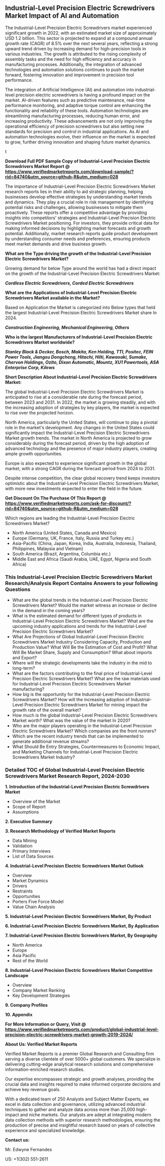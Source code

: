 <h2>Industrial-Level Precision Electric Screwdrivers Market Impact of AI and Automation</h2><p>The Industrial-Level Precision Electric Screwdrivers market experienced significant growth in 2022, with an estimated market size of approximately USD 1.2 billion. This sector is projected to expand at a compound annual growth rate (CAGR) of 8.5% over the next several years, reflecting a strong upward trend driven by increasing demand for high-precision tools in various industries. The growth is attributed to the rising complexity of assembly tasks and the need for high efficiency and accuracy in manufacturing processes. Additionally, the integration of advanced technologies and automation solutions continues to push the market forward, fostering innovation and improvement in precision tool performance.</p><p>The integration of Artificial Intelligence (AI) and automation into industrial-level precision electric screwdrivers is having a profound impact on the market. AI-driven features such as predictive maintenance, real-time performance monitoring, and adaptive torque control are enhancing the functionality and reliability of these tools. Automation technologies are streamlining manufacturing processes, reducing human error, and increasing productivity. These advancements are not only improving the operational efficiency of precision screwdrivers but also setting new standards for precision and control in industrial applications. As AI and automation technologies evolve, their influence on the market is expected to grow, further driving innovation and shaping future market dynamics.</p>t</p><p id="" class=""><strong>Download Full PDF Sample Copy of Industrial-Level Precision Electric Screwdrivers Market Report @ <a href="https://www.verifiedmarketreports.com/download-sample/?rid=84740&utm_source=github-R&utm_medium=028" target="_blank">https://www.verifiedmarketreports.com/download-sample/?rid=84740&utm_source=github-R&utm_medium=028</a></strong></p><p>The importance of&nbsp;Industrial-Level Precision Electric Screwdrivers Market research reports lies in their ability to aid strategic planning, helping businesses develop effective strategies by understanding market trends and dynamics. They play a crucial role in risk management by identifying potential risks and challenges, allowing businesses to mitigate them proactively. These reports offer a competitive advantage by providing insights into competitors' strategies and Industrial-Level Precision Electric Screwdrivers Market positioning. For investors, they provide critical data for making informed decisions by highlighting market forecasts and growth potential. Additionally, market research reports guide product development by understanding consumer needs and preferences, ensuring products meet market demands and drive business growth.</p><p><strong>What are the&nbsp;Type driving the growth of the Industrial-Level Precision Electric Screwdrivers Market?</strong></p><p id="" class="">Growing demand for below Type around the world has had a direct impact on the growth of the Industrial-Level Precision Electric Screwdrivers Market:</p><em><strong>Cordless Electric Screwdrivers, Corded Electric Screwdrivers</strong></em></p><strong>What are the&nbsp;Applications&nbsp;of Industrial-Level Precision Electric Screwdrivers Market available in the Market?</strong></p><p id="" class="">Based on Application the Market is categorized into Below types that held the largest Industrial-Level Precision Electric Screwdrivers Market share In 2024.</p><em><strong>Construction Engineering, Mechanical Engineering, Others</strong></em></p><strong>Who is the largest Manufacturers of Industrial-Level Precision Electric Screwdrivers Market worldwide?</strong></p><p><em><strong>Stanley Black & Decker, Bosch, Makita, Ken Holding, TTI, Positec, FEIN Power Tools, Jiangsu Dongcheng, Hitachi, Hilti, Kawasaki, Sumake, Chervon Holdings, Ozito, Dixon Automatic, Mountz, XU1 Powertools, ASA Enterprise Corp, Kilews</strong></em></p><p id="" class=""><strong>Short Description About Industrial-Level Precision Electric Screwdrivers Market:</strong></p><p>The global Industrial-Level Precision Electric Screwdrivers Market is anticipated to rise at a considerable rate during the forecast period, between 2023 and 2031. In 2022, the market is growing steadily, and with the increasing adoption of strategies by key players, the market is expected to rise over the projected horizon.</p><p>North America, particularly the United States, will continue to play a pivotal role in the market's development. Any changes in the United States could significantly impact the Industrial-Level Precision Electric Screwdrivers Market growth trends. The market in North America is projected to grow considerably during the forecast period, driven by the high adoption of advanced technology and the presence of major industry players, creating ample growth opportunities.</p><p>Europe is also expected to experience significant growth in the global market, with a strong CAGR during the forecast period from 2024 to 2031.</p><p>Despite intense competition, the clear global recovery trend keeps investors optimistic about the Industrial-Level Precision Electric Screwdrivers Market, with more new investments expected to enter the field in the future.</p><p id="" class=""><strong>Get Discount On The Purchase Of This Report @ <a href="https://www.verifiedmarketreports.com/ask-for-discount/?rid=84740&utm_source=github-R&utm_medium=028" target="_blank">https://www.verifiedmarketreports.com/ask-for-discount/?rid=84740&utm_source=github-R&utm_medium=028</a></strong></p>Which regions are leading the Industrial-Level Precision Electric Screwdrivers Market?</p><ul><li>North America (United States, Canada and Mexico)</li><li>Europe (Germany, UK, France, Italy, Russia and Turkey etc.)</li><li>Asia-Pacific (China, Japan, Korea, India, Australia, Indonesia, Thailand, Philippines, Malaysia and Vietnam)</li><li>South America (Brazil, Argentina, Columbia etc.)</li><li>Middle East and Africa (Saudi Arabia, UAE, Egypt, Nigeria and South Africa)</li></ul><h3 id="" class="">This Industrial-Level Precision Electric Screwdrivers Market Research/Analysis Report Contains Answers to your following Questions</h3><ul><li>What are the global trends in the Industrial-Level Precision Electric Screwdrivers Market? Would the market witness an increase or decline in the demand in the coming years?</li><li>What is the estimated demand for different types of products in Industrial-Level Precision Electric Screwdrivers Market? What are the upcoming industry applications and trends for the Industrial-Level Precision Electric Screwdrivers Market?</li><li>What Are Projections of Global Industrial-Level Precision Electric Screwdrivers Market Industry Considering Capacity, Production and Production Value? What Will Be the Estimation of Cost and Profit? What Will Be Market Share, Supply and Consumption? What about imports and Export?</li><li>Where will the strategic developments take the industry in the mid to long-term?</li><li>What are the factors contributing to the final price of Industrial-Level Precision Electric Screwdrivers Market? What are the raw materials used for Industrial-Level Precision Electric Screwdrivers Market manufacturing?</li><li>How big is the opportunity for the Industrial-Level Precision Electric Screwdrivers Market? How will the increasing adoption of Industrial-Level Precision Electric Screwdrivers Market for mining impact the growth rate of the overall market?</li><li>How much is the global Industrial-Level Precision Electric Screwdrivers Market worth? What was the value of the market In 2020?</li><li>Who are the major players operating in the Industrial-Level Precision Electric Screwdrivers Market? Which companies are the front runners?</li><li>Which are the recent industry trends that can be implemented to generate additional revenue streams?</li><li>What Should Be Entry Strategies, Countermeasures to Economic Impact, and Marketing Channels for Industrial-Level Precision Electric Screwdrivers Market Industry?</li></ul><h3 id="" class="">Detailed TOC of Global Industrial-Level Precision Electric Screwdrivers Market Research Report, 2024-2030</h3><p id="" class=""><strong>1. Introduction of the Industrial-Level Precision Electric Screwdrivers Market</strong></p><ul><li>Overview of the Market</li><li>Scope of Report</li><li>Assumptions</li></ul><p id="" class=""><strong>2. Executive Summary</strong></p><p id="" class=""><strong>3. Research Methodology of Verified Market Reports</strong></p><ul><li>Data Mining</li><li>Validation</li><li>Primary Interviews</li><li>List of Data Sources</li></ul><p id="" class=""><strong>4. Industrial-Level Precision Electric Screwdrivers Market Outlook</strong></p><ul><li>Overview</li><li>Market Dynamics</li><li>Drivers</li><li>Restraints</li><li>Opportunities</li><li>Porters Five Force Model</li><li>Value Chain Analysis</li></ul><p id="" class=""><strong>5. Industrial-Level Precision Electric Screwdrivers Market, By Product</strong></p><p id="" class=""><strong>6. Industrial-Level Precision Electric Screwdrivers Market, By Application</strong></p><p id="" class=""><strong>7. Industrial-Level Precision Electric Screwdrivers Market, By Geography</strong></p><ul><li>North America</li><li>Europe</li><li>Asia Pacific</li><li>Rest of the World</li></ul><p id="" class=""><strong>8. Industrial-Level Precision Electric Screwdrivers Market Competitive Landscape</strong></p><ul><li>Overview</li><li>Company Market Ranking</li><li>Key Development Strategies</li></ul><p id="" class=""><strong>9. Company Profiles</strong></p><p id="" class=""><strong>10. Appendix</strong></p><p id="" class=""><strong>For More Information or Query, Visit @ <a href="https://www.verifiedmarketreports.com/product/global-industrial-level-precision-electric-screwdrivers-market-growth-2019-2024/" target="_blank">https://www.verifiedmarketreports.com/product/global-industrial-level-precision-electric-screwdrivers-market-growth-2019-2024/</a></strong></p><p id="" class=""><strong>About Us: Verified Market Reports</strong></p><p id="" class="">Verified Market Reports is a premier Global Research and Consulting firm serving a diverse clientele of over 5000+ global customers. We specialize in delivering cutting-edge analytical research solutions and comprehensive information-enriched research studies.</p><p id="" class="">Our expertise encompasses strategic and growth analyses, providing the crucial data and insights required to make informed corporate decisions and achieve key revenue goals.</p><p id="" class="">With a dedicated team of 250 Analysts and Subject Matter Experts, we excel in data collection and governance, utilizing advanced industrial techniques to gather and analyze data across more than 25,000 high-impact and niche markets. Our analysts are adept at integrating modern data collection methods with superior research methodologies, ensuring the production of precise and insightful research based on years of collective experience and specialized knowledge.</p><p id="" class=""><strong>Contact us:</strong></p><p id="" class="">Mr. Edwyne Fernandes</p><p id="" class="">US: +1(302) 551-2611</p>